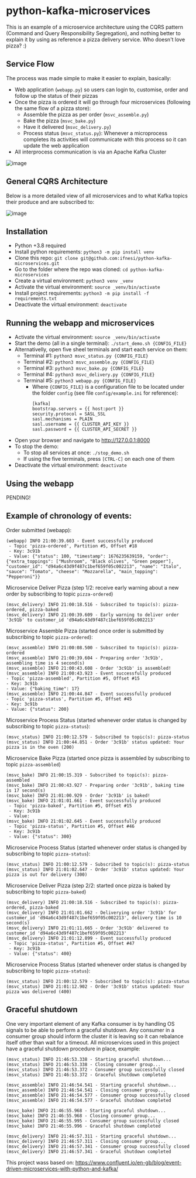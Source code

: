 # python-kafka-microservices
This is an example of a microservice architecture using the CQRS pattern (Command and Query Responsibility Segregation), and nothing better to explain it by using as reference a pizza delivery service. Who doesn't love pizza? :)

## Service Flow
The process was made simple to make it easier to explain, basically:
- Web application (```webapp.py```) so users can login to, customise, order and follow up the status of their pizzas
- Once the pizza is ordered it will go through four microservices (following the same flow of a pizza store):
  - Assemble the pizza as per order (```msvc_assemble.py```)
  - Bake the pizza (```msvc_bake.py```)
  - Have it delivered (```msvc_delivery.py```)
  - Process status (```msvc_status.py```): Whenever a microprocess completes its activities will communicate with this process so it can update the web application
- All interprocess communication is via an Apache Kafka Cluster

![image](docs/service_flow.png)

## General CQRS Architecture
Below is a more detailed view of all microservices and to what Kafka topics their produce and are subscribed to:

![image](docs/gen_architecture.png)

## Installation
- Python +3.8 required
- Install python requirements: ```python3 -m pip install venv```
- Clone this repo: ```git clone git@github.com:ifnesi/python-kafka-microservices.git```
- Go to the folder where the repo was cloned: ```cd python-kafka-microservices```
- Create a virtual environment: ```python3 venv _venv```
- Activate the virtual environment: ```source _venv/bin/activate```
- Install project requirements: ```python3 -m pip install -f requirements.txt```
- Deactivate the virtual environment: ```deactivate```

## Running the webapp and microservices
- Activate the virtual environment: ```source _venv/bin/activate```
- Start the demo (all in a single terminal): ```./start_demo.sh {CONFIG_FILE}```
- Alternativelly, open five sheel terminals and start each service on them:
  - Terminal #1: ```python3 msvc_status.py {CONFIG_FILE}```
  - Terminal #2: ```python3 msvc_assemble.py {CONFIG_FILE}```
  - Terminal #3: ```python3 msvc_bake.py {CONFIG_FILE}```
  - Terminal #4: ```python3 msvc_delivery.py {CONFIG_FILE}```
  - Terminal #5: ```python3 webapp.py {CONFIG_FILE}```
    - Where ```{CONFIG_FILE}``` is a configuration file to be located under the folder ```config``` (see file ```config/example.ini``` for reference):
        ```
        [kafka]
        bootstrap.servers = {{ host:port }}
        security.protocol = SASL_SSL
        sasl.mechanisms = PLAIN
        sasl.username = {{ CLUSTER_API_KEY }}
        sasl.password = {{ CLUSTER_API_SECRET }}
        ```
- Open your browser and navigate to http://127.0.0.1:8000
- To stop the demo:
  - To stop all services at once: ```./stop_demo.sh```
  - If using the five terminals, press ```[CTRL-C]``` on each one of them
- Deactivate the virtual environment: ```deactivate```

## Using the webapp
PENDING!

## Example of chronology of events:
Order submitted (webapp):
```
(webapp) INFO 21:00:39.603 - Event successfully produced
 - Topic 'pizza-ordered', Partition #5, Offset #18
 - Key: 3c91b
 - Value: {"status": 100, "timestamp": 1676235639159, "order": {"extra_toppings": ["Mushroom", "Black olives", "Green pepper"], "customer_id": "d94a6c43d9f487c1bef659f05c002213", "name": "Italo", "sauce": "Tomato", "cheese": "Mozzarella", "main_topping": "Pepperoni"}}
 ```

Microservice Deliver Pizza (step 1/2: receive early warning about a new order by subscribing to topic ```pizza-ordered```)
```
(msvc_delivery) INFO 21:00:18.516 - Subscribed to topic(s): pizza-ordered, pizza-baked
(msvc_delivery) INFO 21:00:39.609 - Early warning to deliver order '3c91b' to customer_id 'd94a6c43d9f487c1bef659f05c002213'
```

 Microservice Assemble Pizza (started once order is submitted by subscribing to topic ```pizza-ordered```):
 ```
(msvc_assemble) INFO 21:00:08.500 - Subscribed to topic(s): pizza-ordered
(msvc_assemble) INFO 21:00:39.604 - Preparing order '3c91b', assembling time is 4 second(s)
(msvc_assemble) INFO 21:00:43.608 - Order '3c91b' is assembled!
(msvc_assemble) INFO 21:00:43.923 - Event successfully produced
 - Topic 'pizza-assembled', Partition #5, Offset #15
 - Key: 3c91b
 - Value: {"baking_time": 17}
(msvc_assemble) INFO 21:00:44.847 - Event successfully produced
 - Topic 'pizza-status', Partition #5, Offset #45
 - Key: 3c91b
 - Value: {"status": 200}
 ```

 Microservice Process Status (started whenever order status is changed by subscribing to topic ```pizza-status```):
 ```
(msvc_status) INFO 21:00:12.579 - Subscribed to topic(s): pizza-status
(msvc_status) INFO 21:00:44.851 - Order '3c91b' status updated: Your pizza is in the oven (200)
 ```

Microservice Bake Pizza (started once pizza is assembled by subscribing to topic ```pizza-assembled```)
```
(msvc_bake) INFO 21:00:15.319 - Subscribed to topic(s): pizza-assembled
(msvc_bake) INFO 21:00:43.927 - Preparing order '3c91b', baking time is 17 second(s)
(msvc_bake) INFO 21:01:00.929 - Order '3c91b' is baked!
(msvc_bake) INFO 21:01:01.661 - Event successfully produced
 - Topic 'pizza-baked', Partition #5, Offset #15
 - Key: 3c91b
 - Value:
(msvc_bake) INFO 21:01:02.645 - Event successfully produced
 - Topic 'pizza-status', Partition #5, Offset #46
 - Key: 3c91b
 - Value: {"status": 300}
```

Microservice Process Status (started whenever order status is changed by subscribing to topic ```pizza-status```):
```
(msvc_status) INFO 21:00:12.579 - Subscribed to topic(s): pizza-status
(msvc_status) INFO 21:01:02.647 - Order '3c91b' status updated: Your pizza is out for delivery (300)
 ```

Microservice Deliver Pizza (step 2/2: started once pizza is baked by subscribing to topic ```pizza-baked```)
```
(msvc_delivery) INFO 21:00:18.516 - Subscribed to topic(s): pizza-ordered, pizza-baked
(msvc_delivery) INFO 21:01:01.662 - Deliverying order '3c91b' for customer_id 'd94a6c43d9f487c1bef659f05c002213', delivery time is 10 second(s)
(msvc_delivery) INFO 21:01:11.665 - Order '3c91b' delivered to customer_id 'd94a6c43d9f487c1bef659f05c002213'
(msvc_delivery) INFO 21:01:12.899 - Event successfully produced
 - Topic 'pizza-status', Partition #5, Offset #47
 - Key: 3c91b
 - Value: {"status": 400}
```

Microservice Process Status (started whenever order status is changed by subscribing to topic ```pizza-status```):
```
(msvc_status) INFO 21:00:12.579 - Subscribed to topic(s): pizza-status
(msvc_status) INFO 21:01:12.902 - Order '3c91b' status updated: Your pizza was delivered (400)
 ```

## Graceful shutdown
One very important element of any Kafka consumer is by handling OS signals to be able to perform a graceful shutdown. Any consumer in a consumer group should inform the cluster it is leaving so it can rebalance itself other than wait for a timeout. All microservices used in this project have a graceful shutdown procedure in place, example:

```
(msvc_status) INFO 21:46:53.338 - Starting graceful shutdown...
(msvc_status) INFO 21:46:53.338 - Closing consumer group...
(msvc_status) INFO 21:46:53.372 - Consumer group successfully closed
(msvc_status) INFO 21:46:53.372 - Graceful shutdown completed

(msvc_assemble) INFO 21:46:54.541 - Starting graceful shutdown...
(msvc_assemble) INFO 21:46:54.541 - Closing consumer group...
(msvc_assemble) INFO 21:46:54.577 - Consumer group successfully closed
(msvc_assemble) INFO 21:46:54.577 - Graceful shutdown completed

(msvc_bake) INFO 21:46:55.968 - Starting graceful shutdown...
(msvc_bake) INFO 21:46:55.968 - Closing consumer group...
(msvc_bake) INFO 21:46:55.995 - Consumer group successfully closed
(msvc_bake) INFO 21:46:55.996 - Graceful shutdown completed

(msvc_delivery) INFO 21:46:57.311 - Starting graceful shutdown...
(msvc_delivery) INFO 21:46:57.311 - Closing consumer group...
(msvc_delivery) INFO 21:46:57.341 - Consumer group successfully closed
(msvc_delivery) INFO 21:46:57.341 - Graceful shutdown completed
```

This project wass based on: https://www.confluent.io/en-gb/blog/event-driven-microservices-with-python-and-kafka/